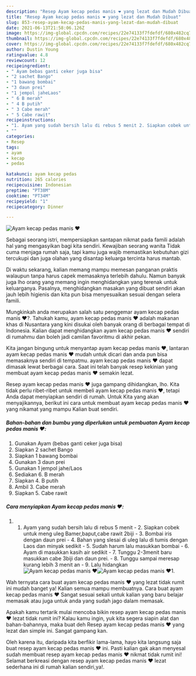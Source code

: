 ```yaml
---
description: "Resep Ayam kecap pedas manis ❤️ yang lezat dan Mudah Dibuat"
title: "Resep Ayam kecap pedas manis ❤️ yang lezat dan Mudah Dibuat"
slug: 853-resep-ayam-kecap-pedas-manis-yang-lezat-dan-mudah-dibuat
date: 2021-06-13T21:58:06.126Z
image: https://img-global.cpcdn.com/recipes/22e74133f7fdefdf/680x482cq70/ayam-kecap-pedas-manis-❤️-foto-resep-utama.jpg
thumbnail: https://img-global.cpcdn.com/recipes/22e74133f7fdefdf/680x482cq70/ayam-kecap-pedas-manis-❤️-foto-resep-utama.jpg
cover: https://img-global.cpcdn.com/recipes/22e74133f7fdefdf/680x482cq70/ayam-kecap-pedas-manis-❤️-foto-resep-utama.jpg
author: Dustin Young
ratingvalue: 4.8
reviewcount: 12
recipeingredient:
- " Ayam bebas ganti ceker juga bisa"
- "2 sachet Bango"
- "1 bawang bombai"
- "3 daun prei"
- "1 jempol jaheLaos"
- " 6 B merah"
- " 4 B putih"
- " 3 Cabe merah"
- " 5 Cabe rawit"
recipeinstructions:
- "1. Ayam yang sudah bersih lalu di rebus 5 menit 2. Siapkan cobek untuk meng uleg Bamer,baput,cabe rawit 2biji 3. Bombai iris dengan daun prei 4. Bahan yang slesai di uleg lalu di tumis dengan Laos dan minyak sedikit 5. Sudah harum lalu masukkan bombai 6. Ayam di masukkan kasih air sedikit 7. Tunggu 2-3menit baru masukkan cabe 3biji dan daun prei. 8. Tunggu sampai meresap kurang lebih 3 menit an 9. Lalu hidangkan"
- ""
categories:
- Resep
tags:
- ayam
- kecap
- pedas

katakunci: ayam kecap pedas 
nutrition: 265 calories
recipecuisine: Indonesian
preptime: "PT38M"
cooktime: "PT34M"
recipeyield: "1"
recipecategory: Dinner

---
```



![Ayam kecap pedas manis ❤️](https://img-global.cpcdn.com/recipes/22e74133f7fdefdf/680x482cq70/ayam-kecap-pedas-manis-❤️-foto-resep-utama.jpg)

Sebagai seorang istri, mempersiapkan santapan nikmat pada famili adalah hal yang mengasyikan bagi kita sendiri. Kewajiban seorang  wanita Tidak cuma menjaga rumah saja, tapi kamu juga wajib memastikan kebutuhan gizi tercukupi dan juga olahan yang disantap keluarga tercinta harus mantab.

Di waktu  sekarang, kalian memang mampu memesan panganan praktis walaupun tanpa harus capek memasaknya terlebih dahulu. Namun banyak juga lho orang yang memang ingin menghidangkan yang terenak untuk keluarganya. Pasalnya, menghidangkan masakan yang dibuat sendiri akan jauh lebih higienis dan kita pun bisa menyesuaikan sesuai dengan selera famili. 



Mungkinkah anda merupakan salah satu penggemar ayam kecap pedas manis ❤️?. Tahukah kamu, ayam kecap pedas manis ❤️ adalah makanan khas di Nusantara yang kini disukai oleh banyak orang di berbagai tempat di Indonesia. Kalian dapat menghidangkan ayam kecap pedas manis ❤️ sendiri di rumahmu dan boleh jadi camilan favoritmu di akhir pekan.

Kita jangan bingung untuk menyantap ayam kecap pedas manis ❤️, lantaran ayam kecap pedas manis ❤️ mudah untuk dicari dan anda pun bisa memasaknya sendiri di tempatmu. ayam kecap pedas manis ❤️ dapat dimasak lewat berbagai cara. Saat ini telah banyak resep kekinian yang membuat ayam kecap pedas manis ❤️ semakin lezat.

Resep ayam kecap pedas manis ❤️ juga gampang dihidangkan, lho. Kita tidak perlu ribet-ribet untuk membeli ayam kecap pedas manis ❤️, tetapi Anda dapat menyiapkan sendiri di rumah. Untuk Kita yang akan menyajikannya, berikut ini cara untuk membuat ayam kecap pedas manis ❤️ yang nikamat yang mampu Kalian buat sendiri.

<!--inarticleads1-->

##### Bahan-bahan dan bumbu yang diperlukan untuk pembuatan Ayam kecap pedas manis ❤️:

1. Gunakan  Ayam (bebas ganti ceker juga bisa)
1. Siapkan 2 sachet Bango
1. Siapkan 1 bawang bombai
1. Gunakan 3 daun prei
1. Gunakan 1 jempol jahe/Laos
1. Sediakan  6. B merah
1. Siapkan  4. B putih
1. Ambil  3. Cabe merah
1. Siapkan  5. Cabe rawit




<!--inarticleads2-->

##### Cara menyiapkan Ayam kecap pedas manis ❤️:

1. 1. Ayam yang sudah bersih lalu di rebus 5 menit - 2. Siapkan cobek untuk meng uleg Bamer,baput,cabe rawit 2biji - 3. Bombai iris dengan daun prei - 4. Bahan yang slesai di uleg lalu di tumis dengan Laos dan minyak sedikit - 5. Sudah harum lalu masukkan bombai - 6. Ayam di masukkan kasih air sedikit - 7. Tunggu 2-3menit baru masukkan cabe 3biji dan daun prei. - 8. Tunggu sampai meresap kurang lebih 3 menit an - 9. Lalu hidangkan
<img src="https://img-global.cpcdn.com/steps/74840f3b0d54faf5/160x128cq70/ayam-kecap-pedas-manis-❤️-langkah-memasak-1-foto.jpg" alt="Ayam kecap pedas manis ❤️"><img src="https://img-global.cpcdn.com/steps/947b794df226fa76/160x128cq70/ayam-kecap-pedas-manis-❤️-langkah-memasak-1-foto.jpg" alt="Ayam kecap pedas manis ❤️">1. 




Wah ternyata cara buat ayam kecap pedas manis ❤️ yang lezat tidak rumit ini mudah banget ya! Kalian semua mampu membuatnya. Cara buat ayam kecap pedas manis ❤️ Sangat sesuai sekali untuk kalian yang baru belajar memasak atau juga untuk anda yang sudah jago dalam memasak.

Apakah kamu tertarik mulai mencoba bikin resep ayam kecap pedas manis ❤️ lezat tidak rumit ini? Kalau kamu ingin, yuk kita segera siapin alat dan bahan-bahannya, maka buat deh Resep ayam kecap pedas manis ❤️ yang lezat dan simple ini. Sangat gampang kan. 

Oleh karena itu, daripada kita berfikir lama-lama, hayo kita langsung saja buat resep ayam kecap pedas manis ❤️ ini. Pasti kalian gak akan menyesal sudah membuat resep ayam kecap pedas manis ❤️ nikmat tidak rumit ini! Selamat berkreasi dengan resep ayam kecap pedas manis ❤️ lezat sederhana ini di rumah kalian sendiri,ya!.

